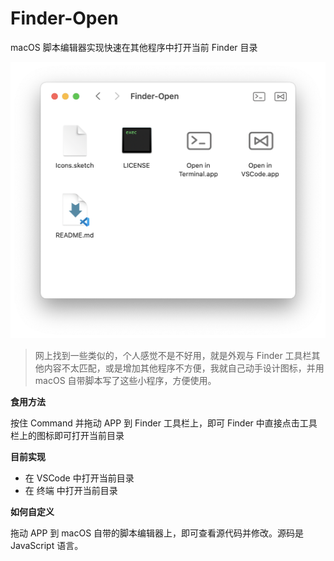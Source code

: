# Finder-Open

macOS 脚本编辑器实现快速在其他程序中打开当前 Finder 目录

![预览图](preview.png)

> 网上找到一些类似的，个人感觉不是不好用，就是外观与 Finder 工具栏其他内容不太匹配，或是增加其他程序不方便，我就自己动手设计图标，并用 macOS 自带脚本写了这些小程序，方便使用。

**食用方法**

按住 Command 并拖动 APP 到 Finder 工具栏上，即可
Finder 中直接点击工具栏上的图标即可打开当前目录

**目前实现**

-   在 VSCode 中打开当前目录
-   在 终端 中打开当前目录

**如何自定义**

拖动 APP 到 macOS 自带的脚本编辑器上，即可查看源代码并修改。源码是 JavaScript 语言。
